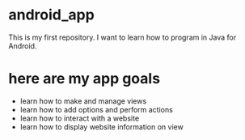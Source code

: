 # android_app
This is my first repository. I want to learn how to program in Java for Android. 

# here are my app goals
- learn how to make and manage views
- learn how to add options and perform actions
- learn how to interact with a website
- learn how to display website information on view

